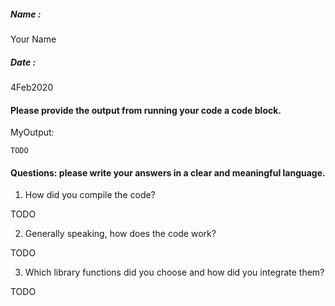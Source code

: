 ##### Name :
Your Name

##### Date :
4Feb2020


#### Please provide the output from running your code a code block.
MyOutput:

```
TODO
```


#### Questions: please write your answers in a clear and meaningful language.

1. How did you compile the code?

TODO



2. Generally speaking, how does the code work?

TODO


3. Which library functions did you choose and how did you integrate them?

TODO
